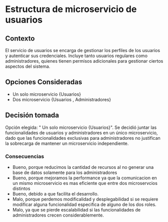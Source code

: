 # Estructura de microservicio de usuarios

## Contexto

El servicio de usuarios se encarga de gestionar los perfiles de los usuarios y autenticar sus credenciales. Incluye tanto usuarios regulares como administradores, quienes tienen permisos adicionales para gestionar ciertos aspectos del sistema.

## Opciones Consideradas

* Un solo microservicio {Usuarios}
* Dos microservicio {Usuarios , Administradores}

## Decisión tomada

Opción elegida: " Un solo microservicio {Usuarios}". Se decidió juntar las funcionalidades de usuarios y administradores en un único microservicio, dado que las funcionalidades exclusivas para administradores no justifican la sobrecarga de mantener un microservicio independiente.

### Consecuencias

* Bueno, porque reducimos la cantidad de recursos al no generar una base de datos solamente para los administradores
* Bueno, porque mejoramos la performance ya que la comunicacion en un mismo microservicio es mas eficiente que entre dos microservcios distintos
* Bueno, debido a que facilita el desarrollo.
* Malo, porque perdemos modificalidad y desplegabilidad si se requiere modificar alguna funcionalidad especifica de alguno de los dos roles.
* Malo, ya que se pierde escalabilidad si las funcionalidades de administradores crecen considerablemente.
